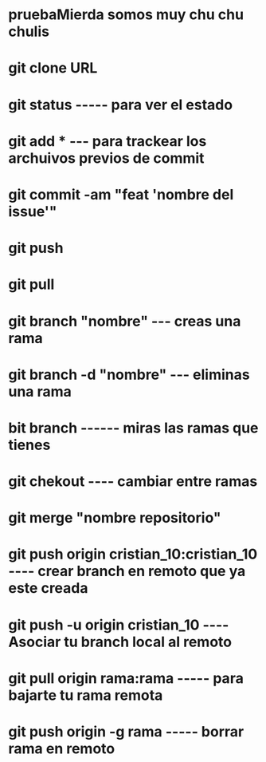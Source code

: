 # pruebaMierda somos muy chu chu chulis
# git clone URL
# git status ----- para ver el estado
# git add * --- para trackear los archuivos previos de commit
# git commit -am "feat 'nombre del issue'"
# git push 
# git pull
# git branch "nombre" --- creas una rama
# git branch  -d "nombre" --- eliminas una rama
# bit branch ------ miras las ramas que tienes
# git chekout ---- cambiar entre ramas
# git merge "nombre repositorio"
# git push origin cristian_10:cristian_10 ---- crear branch en remoto que ya este creada
# git push -u origin cristian_10 ---- Asociar tu branch local al remoto
# git pull origin rama:rama ----- para bajarte tu rama remota
# git push origin -g rama ----- borrar rama en remoto
